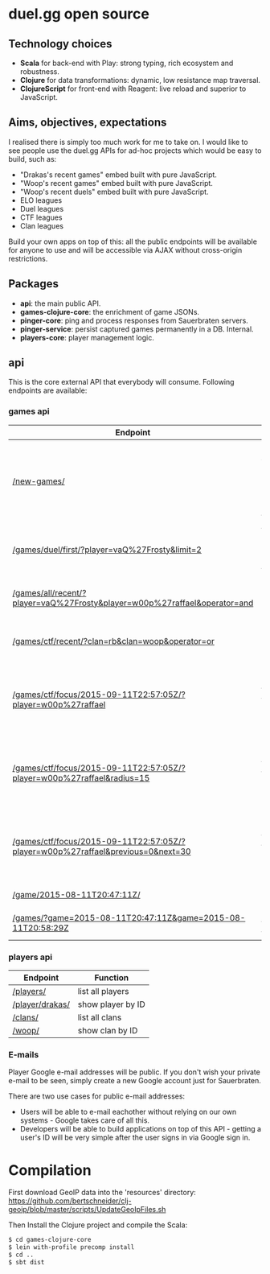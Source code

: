 # duel.gg open source

## Technology choices
* __Scala__ for back-end with Play: strong typing, rich ecosystem and robustness.
* __Clojure__ for data transformations: dynamic, low resistance map traversal.
* __ClojureScript__ for front-end with Reagent: live reload and superior to JavaScript.

## Aims, objectives, expectations

I realised there is simply too much work for me to take on. I would like to see people use the duel.gg APIs for ad-hoc projects which would be easy to build, such as:

* "Drakas's recent games" embed built with pure JavaScript.
* "Woop's recent games" embed built with pure JavaScript.
* "Woop's recent duels" embed built with pure JavaScript.
* ELO leagues
* Duel leagues
* CTF leagues
* Clan leagues

Build your own apps on top of this: all the public endpoints will be available for anyone to use and will be accessible via AJAX without cross-origin restrictions.

## Packages

* __api__: the main public API.
* __games-clojure-core__: the enrichment of game JSONs.
* __pinger-core__: ping and process responses from Sauerbraten servers.
* __pinger-service__: persist captured games permanently in a DB. Internal.
* __players-core__: player management logic.

## api

This is the core external API that everybody will consume. Following endpoints are available:

### games api
|Endpoint | Function|
|-----|------|
| [/new-games/](http://api.duel.gg/new-games/) | __EventSource / Server-Sent Events__ - automatic push of new games coming through.|
| [/games/duel/first/?player=vaQ%27Frosty&limit=2](http://api.duel.gg/games/duel/first/?player=vaQ%27Frosty&limit=2) | find first duel games involving Drakas. Get two. |
| [/games/all/recent/?player=vaQ%27Frosty&player=w00p%27raffael&operator=and](http://api.duel.gg/games/all/recent/?player=vaQ%27Frosty&player=w00p%27raffael&operator=and) | Find recent games with both raffael and Frosty |
| [/games/ctf/recent/?clan=rb&clan=woop&operator=or](http://api.duel.gg/games/ctf/recent/?clan=rb&clan=woop&operator=or) | Find recent games with both raffael and Frosty |
| [/games/ctf/focus/2015-09-11T22:57:05Z/?player=w00p%27raffael](http://api.duel.gg/games/ctf/focus/2015-09-11T22:57:05Z/?player=w00p%27raffael) | Find raffael's ctf game at the specified time, the game before and the game after |
| [/games/ctf/focus/2015-09-11T22:57:05Z/?player=w00p%27raffael&radius=15](http://api.duel.gg/games/ctf/focus/2015-09-11T22:57:05Z/?player=w00p%27raffael) | Find raffael's ctf game at the specified time, 15 games before, 15 after |
| [/games/ctf/focus/2015-09-11T22:57:05Z/?player=w00p%27raffael&previous=0&next=30](http://api.duel.gg/games/ctf/focus/2015-09-11T22:57:05Z/?player=w00p%27raffael) | Find raffael's ctf game at the specified time, 0 games before, 30 games after |
| [/game/2015-08-11T20:47:11Z/](http://api.duel.gg/game/2015-08-11T20:47:11Z/) | game at a specific ID |
| [/games/?game=2015-08-11T20:47:11Z&game=2015-08-11T20:58:29Z](http://api.duel.gg/games/?game=2015-08-11T20:47:11Z&game=2015-08-11T20:58:29Z) | games with those start times |

### players api
|Endpoint | Function|
|-----|------|
| [/players/](http://api.duel.gg/players/) | list all players |
| [/player/drakas/](http://api.duel.gg/player/drakas/) | show player by ID |
| [/clans/](http://api.duel.gg/clans/) | list all clans |
| [/woop/](http://api.duel.gg/clan/woop/) | show clan by ID |

### E-mails

Player Google e-mail addresses will be public. If you don't wish your private e-mail to be seen, simply create a new Google account just for Sauerbraten.

There are two use cases for public e-mail addresses:
* Users will be able to e-mail eachother without relying on our own systems - Google takes care of all this.
* Developers will be able to build applications on top of this API - getting a user's ID will be very simple after the user signs in via Google sign in.

# Compilation

First download GeoIP data into the 'resources' directory: https://github.com/bertschneider/clj-geoip/blob/master/scripts/UpdateGeoIpFiles.sh

Then Install the Clojure project and compile the Scala:
```bash
$ cd games-clojure-core
$ lein with-profile precomp install
$ cd ..
$ sbt dist
```
